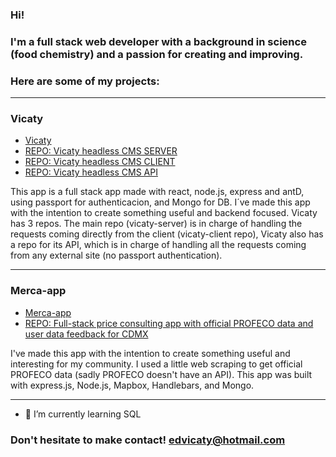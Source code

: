 ### Hi!

### I'm a full stack web developer with a background in science (food chemistry) and a passion for creating and improving.

### Here are some of my projects:
- - - -
### Vicaty
- [Vicaty](https://vicaty.herokuapp.com/)
- [REPO: Vicaty headless CMS SERVER](https://github.com/edvicaty/vicaty-server)
- [REPO: Vicaty headless CMS CLIENT](https://github.com/edvicaty/vicaty-client)
- [REPO: Vicaty headless CMS API](https://github.com/edvicaty/vicaty-API)

This app is a full stack app made with react, node.js, express and antD, using passport for authenticacion, and Mongo for DB.
I´ve made this app with the intention to create something useful and backend focused.
Vicaty has 3 repos. The main repo (vicaty-server) is in charge of handling the requests coming directly from the client (vicaty-client repo),
Vicaty also has a repo for its API, which is in charge of handling all the requests coming from any external site (no passport authentication).


- - - -
### Merca-app
- [Merca-app](https://merca-app.herokuapp.com/)
- [REPO: Full-stack price consulting app with official PROFECO data and user data feedback for CDMX](https://github.com/edvicaty/Merca-App)

I've made this app with the intention to create something useful and interesting for my community.
I used a little web scraping to get official PROFECO data (sadly PROFECO doesn't have an API).
This app was built with express.js, Node.js, Mapbox, Handlebars, and Mongo.

- - - -

- 🌱 I’m currently learning SQL

### Don't hesitate to make contact! edvicaty@hotmail.com


<!--
**edvicaty/edvicaty** is a ✨ _special_ ✨ repository because its `README.md` (this file) appears on your GitHub profile.

Here are some ideas to get you started:

- 🔭 I’m currently working on ...
- 🌱 I’m currently learning ...
- 👯 I’m looking to collaborate on ...
- 🤔 I’m looking for help with ...
- 💬 Ask me about ...
- 📫 How to reach me: ...
- 😄 Pronouns: ...
- ⚡ Fun fact: ...
-->
